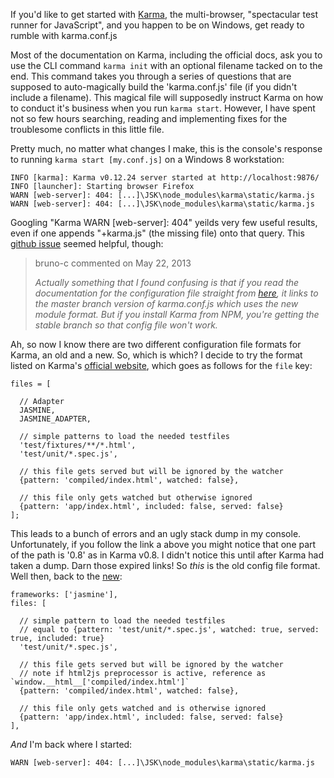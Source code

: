 If you'd like to get started with [Karma](http://karma-runner.github.io/), the multi-browser, "spectacular test runner for JavaScript", and you happen to be on Windows, get ready to rumble with karma.conf.js

Most of the documentation on Karma, including the official docs, ask you to use the CLI command ```karma init``` with an optional filename tacked on to the end. This command takes you through a series of questions that are supposed to auto-magically build the 'karma.conf.js' file (if you didn't include a filename). This magical file will supposedly instruct Karma on how to conduct it's business when you run ```karma start```. However, I have spent not so few hours searching, reading and implementing fixes for the troublesome conflicts in this little file. 

Pretty much, no matter what changes I make, this is the console's response to running ```karma start [my.conf.js]``` on a Windows 8 workstation:
```
INFO [karma]: Karma v0.12.24 server started at http://localhost:9876/
INFO [launcher]: Starting browser Firefox
WARN [web-server]: 404: [...]\JSK\node_modules\karma\static/karma.js
WARN [web-server]: 404: [...]\JSK\node_modules\karma\static/karma.js
```

Googling "Karma WARN [web-server]: 404" yeilds very few useful results, even if one appends "+karma.js" (the missing file) onto that query. This [github issue](https://github.com/karma-runner/karma/issues/554) seemed helpful, though:

> bruno-c commented on May 22, 2013
>
> _Actually something that I found confusing is that if 
> you read the documentation for the configuration file 
> straight from [here](https://github.com/karma-runner/karma/issues/554), it links to the master branch 
> version of karma.conf.js which uses the new module format. 
> But if you install Karma from NPM, you're getting the 
> stable branch so that config file won't work._

Ah, so now I know there are two different configuration file formats for Karma, an old and a new. So, which is which? I decide to try the format listed on Karma's [official website](http://karma-runner.github.io/0.8/config/files.html), which goes as follows for the ```file``` key:
```
files = [

  // Adapter
  JASMINE,
  JASMINE_ADAPTER,

  // simple patterns to load the needed testfiles
  'test/fixtures/**/*.html',
  'test/unit/*.spec.js',

  // this file gets served but will be ignored by the watcher
  {pattern: 'compiled/index.html', watched: false},

  // this file only gets watched but otherwise ignored
  {pattern: 'app/index.html', included: false, served: false}
];
```

This leads to a bunch of errors and an ugly stack dump in my console. Unfortunately, if you follow the link a above you might notice that one part of the path is '0.8' as in Karma v0.8. I didn't notice this until after Karma had taken a dump. Darn those expired links! So *this* is the old config file format. Well then, back to the [new](http://karma-runner.github.io/0.12/config/files.html):  
```
frameworks: ['jasmine'],
files: [

  // simple pattern to load the needed testfiles
  // equal to {pattern: 'test/unit/*.spec.js', watched: true, served: true, included: true}
  'test/unit/*.spec.js',

  // this file gets served but will be ignored by the watcher
  // note if html2js preprocessor is active, reference as `window.__html__['compiled/index.html']`
  {pattern: 'compiled/index.html', watched: false},

  // this file only gets watched and is otherwise ignored
  {pattern: 'app/index.html', included: false, served: false}
],
```

*And* I'm back where I started:
```
WARN [web-server]: 404: [...]\JSK\node_modules\karma\static/karma.js
```

